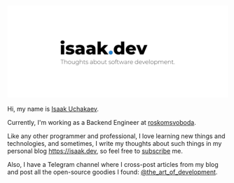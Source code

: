 <p align="center">
  <a target="_blank" href="https://isaak.dev">
  <img src="https://raw.githubusercontent.com/lk-geimfari/lk-geimfari.github.io/master/assets/images/other/preview.png" width="700"/>
  </a>
</p>


Hi, my name is [Isaak Uchakaev](https://isaak.dev/about/).

Currently, I'm working as a Backend Engineer at [roskomsvoboda](https://github.com/roskomsvoboda).

Like any other programmer and professional, I love learning new things and technologies, and sometimes, 
I write my thoughts about such things in my personal blog https://isaak.dev, so feel free to [subscribe](https://isaak.dev/subscribe/) me. 

Also, I have a Telegram channel where I cross-post articles from my blog and post all
the open-source goodies I found: [@the_art_of_development](https://t.me/the_art_of_development).
